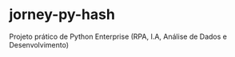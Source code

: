 # jorney-py-hash
Projeto prático de Python Enterprise (RPA, I.A, Análise de Dados e Desenvolvimento)
